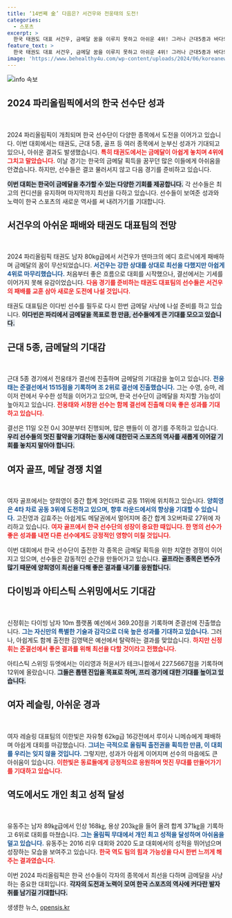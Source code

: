 ```yaml
---
title: ‘14번째 金’ 다음은? 서건우와 전웅태의 도전!
categories:
  - 스포츠
excerpt: >
  한국 태권도 대표 서건우, 금메달 꿈을 이루지 못하고 아쉬운 4위! 그러나 근대5종과 바다의 기대주 양희영 등이 남아 있어 14번째 금메달 가능성! 클릭해서 자세히 알아보세요!
feature_text: >
  한국 태권도 대표 서건우, 금메달 꿈을 이루지 못하고 아쉬운 4위! 그러나 근대5종과 바다의 기대주 양희영 등이 남아 있어 14번째 금메달 가능성! 클릭해서 자세히 알아보세요!
image: 'https://www.behealthy4u.com/wp-content/uploads/2024/06/koreanews.jpg'
---
```


<p><img src="https://www.behealthy4u.com/wp-content/uploads/2024/06/koreanews.jpg" alt="info 속보" /></p>

<h2 data-ke-size="size26">2024 파리올림픽에서의 한국 선수단 성과</h2>

<p data-ke-size="size16">&nbsp;</p>

<p>2024 파리올림픽이 개최되며 한국 선수단이 다양한 종목에서 도전을 이어가고 있습니다. 이번 대회에서는 태권도, 근대 5종, 골프 등 여러 종목에서 눈부신 성과가 기대되고 있으나, 아쉬운 결과도 발생했습니다. <b><span style="color: #ee2323;">특히 태권도에서는 금메달이 아쉽게 놓치며 4위에 그치고 말았습니다.</span></b> 이날 경기는 한국의 금메달 획득을 꿈꾸던 많은 이들에게 아쉬움을 안겼습니다. 하지만, 선수들은 결코 물러서지 않고 다음 경기를 준비하고 있습니다.</p>

<p><b><span style="background-color: #21538527;">이번 대회는 한국이 금메달을 추가할 수 있는 다양한 기회를 제공합니다.</span></b> 각 선수들은 최고의 컨디션을 유지하며 마지막까지 최선을 다하고 있습니다. 선수들이 보여준 성과와 노력이 한국 스포츠의 새로운 역사를 써 내려가기를 기대합니다.</p>

<h2 data-ke-size="size26">서건우의 아쉬운 패배와 태권도 대표팀의 전망</h2>

<p data-ke-size="size16">&nbsp;</p>

<p>2024 파리올림픽 태권도 남자 80kg급에서 서건우가 덴마크의 에디 흐르닉에게 패배하며 금메달의 꿈이 무산되었습니다. <b><span style="color: #1a5490;">서건우는 강한 상대를 상대로 최선을 다했지만 아쉽게 4위로 마무리했습니다.</span></b> 처음부터 좋은 흐름으로 대회를 시작했으나, 결선에서는 기세를 이어가지 못해 유감이었습니다. <b><span style="color: #ee2323;">다음 경기를 준비하는 태권도 대표팀의 선수들은 서건우의 패배를 교훈 삼아 새로운 도전에 나설 것입니다.</span></b></p>

<p>태권도 대표팀은 이다빈 선수를 필두로 다시 한번 금메달 사냥에 나설 준비를 하고 있습니다. <b><span style="background-color: #21538527;">이다빈은 파리에서 금메달을 목표로 한 만큼, 선수들에게 큰 기대를 모으고 있습니다.</span></b></p>

<h2 data-ke-size="size26">근대 5종, 금메달의 기대감</h2>

<p data-ke-size="size16">&nbsp;</p>

<p>근대 5종 경기에서 전웅태가 결선에 진출하며 금메달의 기대감을 높이고 있습니다. <b><span style="color: #1a5490;">전웅태는 준결선에서 1515점을 기록하며 조 2위로 결선에 진출했습니다.</span></b> 그는 수영, 승마, 레이저 런에서 우수한 성적을 이어가고 있으며, 한국 선수단이 금메달을 차지할 가능성이 높아지고 있습니다. <b><span style="color: #ee2323;">전웅태와 서창완 선수는 함께 결선에 진출해 더욱 좋은 성과를 기대하고 있습니다.</span></b></p>

<p>결선은 11일 오전 0시 30분부터 진행되며, 많은 팬들이 이 경기를 주목하고 있습니다. <b><span style="background-color: #21538527;">우리 선수들의 멋진 활약을 기대하는 동시에 대한민국 스포츠의 역사를 새롭게 이어갈 기회를 놓치지 말아야 합니다.</span></b></p>

<h2 data-ke-size="size26">여자 골프, 메달 경쟁 치열</h2>

<p data-ke-size="size16">&nbsp;</p>

<p>여자 골프에서는 양희영이 중간 합계 3언더파로 공동 11위에 위치하고 있습니다. <b><span style="color: #1a5490;">양희영은 4타 차로 공동 3위에 도전하고 있으며, 향후 라운드에서의 향상을 기대할 수 있습니다.</span></b> 고진영과 김효주는 아쉽게도 메달권에서 멀어지며 중간 합계 3오버파로 27위에 자리하고 있습니다. <b><span style="color: #ee2323;">여자 골프에서 한국 선수단의 성장이 중요한 때입니다. 한 명의 선수가 좋은 성과를 내면 다른 선수에게도 긍정적인 영향이 미칠 것입니다.</span></b></p>

<p>이번 대회에서 한국 선수단이 출전한 각 종목은 금메달 획득을 위한 치열한 경쟁이 이어지고 있으며, 선수들은 감동적인 순간을 만들어가고 있습니다. <b><span style="background-color: #21538527;">골프라는 종목은 변수가 많기 때문에 양희영이 최선을 다해 좋은 결과를 내기를 응원합니다.</span></b></p>

<h2 data-ke-size="size26">다이빙과 아티스틱 스위밍에서도 기대감</h2>

<p data-ke-size="size16">&nbsp;</p>

<p>신정휘는 다이빙 남자 10m 플랫폼 예선에서 369.20점을 기록하며 준결선에 진출했습니다. <b><span style="color: #1a5490;">그는 자신만의 특별한 기술과 감각으로 더욱 높은 성과를 기대하고 있습니다.</span></b> 그러나, 아쉽게도 함께 출전한 김영택은 예선에서 탈락하는 결과를 맞았습니다. <b><span style="color: #ee2323;">하지만 신정휘는 준결선에서 좋은 결과를 위해 최선을 다할 것이라고 전했습니다.</span></b></p>

<p>아티스틱 스위밍 듀엣에서는 이리영과 허윤서가 테크니컬에서 227.5667점을 기록하며 12위에 올랐습니다. <b><span style="background-color: #21538527;">그들은 톱텐 진입을 목표로 하며, 프리 경기에 대한 기대를 높이고 있습니다.</span></b></p>

<h2 data-ke-size="size26">여자 레슬링, 아쉬운 경과</h2>

<p data-ke-size="size16">&nbsp;</p>

<p>여자 레슬링 대표팀의 이한빛은 자유형 62kg급 16강전에서 루이사 니메슈에게 패배하며 아쉽게 대회를 마감했습니다. <b><span style="color: #1a5490;">그녀는 극적으로 올림픽 출전권을 획득한 만큼, 이 대회를 우리는 잊지 않을 것입니다.</span></b> 그렇지만, 성과가 아쉽게 이어지며 선수의 마음에도 큰 아쉬움이 있습니다. <b><span style="color: #ee2323;">이한빛은 동료들에게 긍정적으로 응원하며 멋진 무대를 만들어가기를 기대하고 있습니다.</span></b></p>

<h2 data-ke-size="size26">역도에서도 개인 최고 성적 달성</h2>

<p data-ke-size="size16">&nbsp;</p>

<p>유동주는 남자 89㎏급에서 인상 168㎏, 용상 203㎏을 들어 올려 합계 371㎏을 기록하고 6위로 대회를 마쳤습니다. <b><span style="color: #1a5490;">그는 올림픽 무대에서 개인 최고 성적을 달성하며 아쉬움을 덜고 있습니다.</span></b> 유동주는 2016 리우 대회와 2020 도쿄 대회에서의 성적을 뛰어넘으며 성장하는 모습을 보여주고 있습니다. <b><span style="color: #ee2323;">한국 역도 팀의 힘과 가능성을 다시 한번 느끼게 해주는 결과였습니다.</span></b></p>

<p>이번 2024 파리올림픽은 한국 선수들이 각자의 종목에서 최선을 다하며 금메달을 사냥하는 중요한 대회입니다. <b><span style="background-color: #21538527;">각자의 도전과 노력이 모여 한국 스포츠의 역사에 커다란 발자취를 남기길 기대합니다.</span></b></p>
생생한 뉴스, <a href="https://opensis.kr" rel="dofollow">opensis.kr</a>


